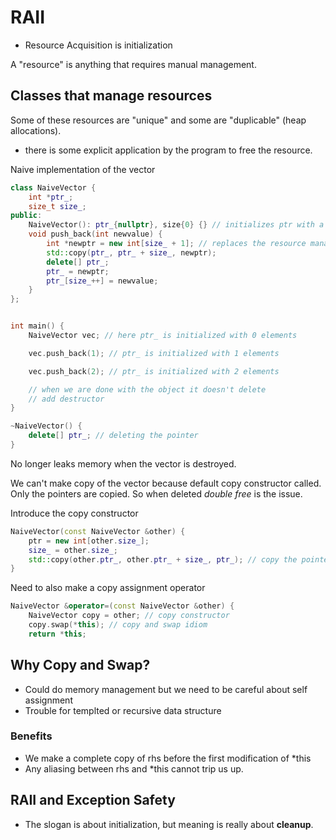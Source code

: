 # RAII

- Resource Acquisition is initialization

A "resource" is anything that requires manual management.

## Classes that manage resources

Some of these resources are "unique" and some are "duplicable" (heap allocations).
- there is some explicit application by the program to free the resource.

Naive implementation of the vector

```C++
class NaiveVector {
    int *ptr_;
    size_t size_;
public:
    NaiveVector(): ptr_{nullptr}, size{0} {} // initializes ptr with a resource
    void push_back(int newvalue) {
        int *newptr = new int[size_ + 1]; // replaces the resource managed by ptr_
        std::copy(ptr_, ptr_ + size_, newptr);
        delete[] ptr_;
        ptr_ = newptr;
        ptr_[size_++] = newvalue;
    }
};


int main() {
    NaiveVector vec; // here ptr_ is initialized with 0 elements

    vec.push_back(1); // ptr_ is initialized with 1 elements

    vec.push_back(2); // ptr_ is initialized with 2 elements

    // when we are done with the object it doesn't delete
    // add destructor
}

```

```c++
~NaiveVector() {
    delete[] ptr_; // deleting the pointer
}
```

No longer leaks memory when the vector is  destroyed.

We can't make copy of the vector because default copy constructor called. 
Only the pointers are copied. So when deleted *double free* is the issue. 

Introduce the copy constructor

```C++
NaiveVector(const NaiveVector &other) {
    ptr = new int[other.size_];
    size_ = other.size_;
    std::copy(other.ptr_, other.ptr_ + size_, ptr_); // copy the pointer into the array
}
```

Need to also make a copy assignment operator

```C++
NaiveVector &operator=(const NaiveVector &other) {
    NaiveVector copy = other; // copy constructor
    copy.swap(*this); // copy and swap idiom
    return *this;
```

## Why Copy and Swap?

- Could do memory management but we need to be careful about self assignment
- Trouble for templted or recursive data structure

### Benefits
- We make a complete copy of rhs before the first modification of *this
- Any aliasing between rhs and *this cannot trip us up. 

## RAII and Exception Safety

- The slogan is about initialization, but meaning is really about **cleanup**.


